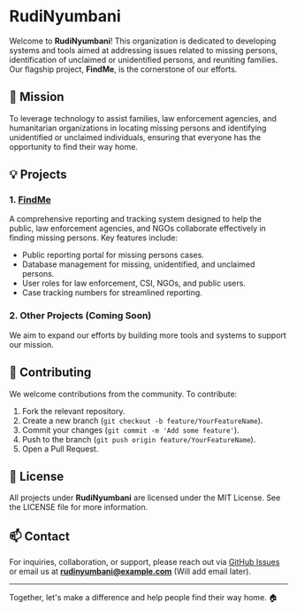 # RudiNyumbani

Welcome to **RudiNyumbani**! This organization is dedicated to developing systems and tools aimed at addressing issues related to missing persons, identification of unclaimed or unidentified persons, and reuniting families. Our flagship project, **FindMe**, is the cornerstone of our efforts.

## 📌 Mission
To leverage technology to assist families, law enforcement agencies, and humanitarian organizations in locating missing persons and identifying unidentified or unclaimed individuals, ensuring that everyone has the opportunity to find their way home.

## 💡 Projects
### 1. [FindMe](https://github.com/RudiNyumbani/FindMe)
A comprehensive reporting and tracking system designed to help the public, law enforcement agencies, and NGOs collaborate effectively in finding missing persons. Key features include:
- Public reporting portal for missing persons cases.
- Database management for missing, unidentified, and unclaimed persons.
- User roles for law enforcement, CSI, NGOs, and public users.
- Case tracking numbers for streamlined reporting.

### 2. Other Projects (Coming Soon)
We aim to expand our efforts by building more tools and systems to support our mission.

## 🤝 Contributing
We welcome contributions from the community. To contribute:
1. Fork the relevant repository.
2. Create a new branch (`git checkout -b feature/YourFeatureName`).
3. Commit your changes (`git commit -m 'Add some feature'`).
4. Push to the branch (`git push origin feature/YourFeatureName`).
5. Open a Pull Request.

## 📄 License
All projects under **RudiNyumbani** are licensed under the MIT License. See the LICENSE file for more information.

## 📫 Contact
For inquiries, collaboration, or support, please reach out via [GitHub Issues](https://github.com/RudiNyumbani) or email us at **rudinyumbani@example.com** (Will add email later).

---

Together, let's make a difference and help people find their way home. 🏠
